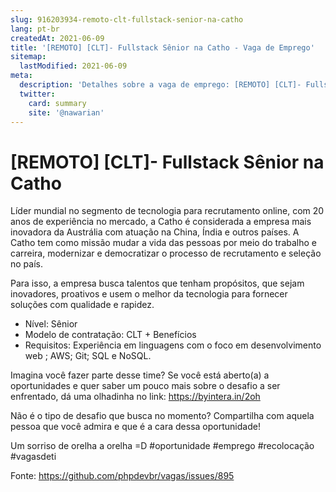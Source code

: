 ```yaml
---
slug: 916203934-remoto-clt-fullstack-senior-na-catho
lang: pt-br
createdAt: 2021-06-09
title: '[REMOTO] [CLT]- Fullstack Sênior na Catho - Vaga de Emprego'
sitemap:
  lastModified: 2021-06-09
meta:
  description: 'Detalhes sobre a vaga de emprego: [REMOTO] [CLT]- Fullstack Sênior na Catho'
  twitter:
    card: summary
    site: '@nawarian'
---
```


# [REMOTO] [CLT]- Fullstack Sênior na Catho

Líder mundial no segmento de tecnologia para recrutamento online, com 20 anos de experiência no mercado, 
a Catho é considerada a empresa mais inovadora da Austrália com atuação na China, Índia e outros países. A Catho tem como missão mudar a vida das pessoas por meio do trabalho e carreira, modernizar e democratizar o processo de recrutamento e seleção no país.

Para isso, a empresa busca talentos que tenham propósitos, que sejam inovadores, 
proativos e usem o melhor da tecnologia para fornecer soluções com qualidade e rapidez.

- Nível: Sênior
- Modelo de contratação: CLT + Benefícios
- Requisitos: Experiência em linguagens com o foco em desenvolvimento web ; AWS; Git; SQL e NoSQL.

Imagina você fazer parte desse time? Se você está aberto(a) a oportunidades e quer saber um pouco mais sobre o desafio a ser enfrentado, dá uma olhadinha no link: https://byintera.in/2oh

Não é o tipo de desafio que busca no momento?
Compartilha com aquela pessoa que você admira e que é a cara dessa oportunidade!

Um sorriso de orelha a orelha =D
#oportunidade #emprego #recolocação #vagasdeti

Fonte: https://github.com/phpdevbr/vagas/issues/895